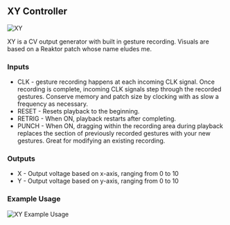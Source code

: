 ## XY Controller

![XY](C:/Code/voxglitch/docs/images/xy-front-panel-01.png)

XY is a CV output generator with built in gesture recording.  Visuals are based on a Reaktor patch whose name eludes me.

### Inputs

* CLK - gesture recording happens at each incoming CLK signal.  Once recording is complete, incoming CLK signals step through the recorded gestures.  Conserve memory and patch size by clocking with as slow a frequency as necessary.
* RESET - Resets playback to the beginning.
* RETRIG - When ON, playback restarts after completing.
* PUNCH - When ON, dragging within the recording area during playback replaces the section of previously recorded gestures with your new gestures.  Great for modifying an existing recording.

### Outputs

* X - Output voltage based on x-axis, ranging from 0 to 10
* Y - Output voltage based on y-axis, ranging from 0 to 10

### Example Usage

![XY Example Usage](C:/Code/voxglitch/docs/images/xy-sample-patch-01.png)